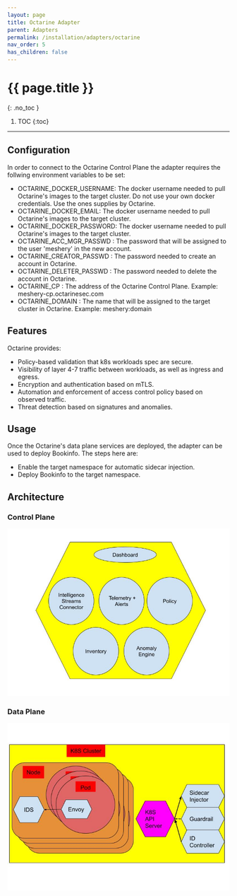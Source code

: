 ```yaml
---
layout: page
title: Octarine Adapter
parent: Adapters
permalink: /installation/adapters/octarine
nav_order: 5
has_children: false
---
```

# {{ page.title }}
{: .no_toc }

1. TOC
{:toc}
---
## Configuration
In order to connect to the Octarine Control Plane the adapter requires the follwing environment variables to be set:
* OCTARINE_DOCKER_USERNAME: The docker username needed to pull Octarine's images to the target cluster. Do not use your own docker credentials. Use the ones supplies by Octarine.
* OCTARINE_DOCKER_EMAIL: The docker username needed to pull Octarine's images to the target cluster.
* OCTARINE_DOCKER_PASSWORD: The docker username needed to pull Octarine's images to the target cluster.
* OCTARINE_ACC_MGR_PASSWD : The password that will be assigned to the user 'meshery' in the new account.
* OCTARINE_CREATOR_PASSWD : The password needed to create an account in Octarine.
* OCTARINE_DELETER_PASSWD : The password needed to delete the account in Octarine.
* OCTARINE_CP : The address of the Octarine Control Plane. Example: meshery-cp.octarinesec.com
* OCTARINE_DOMAIN : The name that will be assigned to the target cluster in Octarine. Example: meshery:domain

## Features
Octarine provides:
- Policy-based validation that k8s workloads spec are secure.
- Visibility of layer 4-7 traffic between workloads, as well as ingress and egress.
- Encryption and authentication based on mTLS.
- Automation and enforcement of access control policy based on observed traffic.
- Threat detection based on signatures and anomalies.

## Usage
Once the Octarine's data plane services are deployed, the adapter can be used to deploy Bookinfo. The steps here are:
* Enable the target namespace for automatic sidecar injection.
* Deploy Bookinfo to the target namespace.

## Architecture
### Control Plane
![Alt text](../../assets/images/octarine_cparch.jpg?raw=true "Octarine Control Plane")

### Data Plane
![Alt text](../../assets/images/octarine_dparch.jpg?raw=true "Octarine Data Plane")

